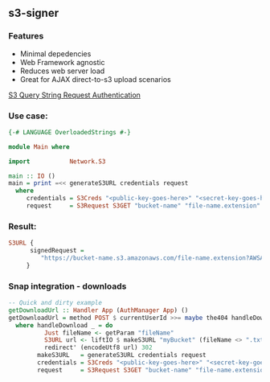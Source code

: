 ## s3-signer

### Features
 - Minimal depedencies
 - Web Framework agnostic
 - Reduces web server load
 - Great for AJAX direct-to-s3 upload scenarios

[S3 Query String Request Authentication](http://docs.aws.amazon.com/AmazonS3/latest/dev/RESTAuthentication.html#RESTAuthenticationQueryStringAuth)

### Use case:
```haskell
{-# LANGUAGE OverloadedStrings #-}

module Main where

import           Network.S3

main :: IO ()
main = print =<< generateS3URL credentials request
  where
     credentials = S3Creds "<public-key-goes-here>" "<secret-key-goes-here>"
     request     = S3Request S3GET "bucket-name" "file-name.extension" 3
```
### Result:
```haskell
S3URL {
      signedRequest =
         "https://bucket-name.s3.amazonaws.com/file-name.extension?AWSAccessKeyId=<public-key-goes-here>&Expires=1402346638&Signature=1XraY%2Bhp117I5CTKNKPc6%2BiihRA%3D"
     }
```

### Snap integration - downloads
```haskell
-- Quick and dirty example
getDownloadUrl :: Handler App (AuthManager App) ()
getDownloadUrl = method POST $ currentUserId >>= maybe the404 handleDownload
  where handleDownload _ = do
          Just fileName <- getParam "fileName" 
          S3URL url <- liftIO $ makeS3URL "myBucket" (fileName <> ".txt") 10
          redirect' (encodeUtf8 url) 302
        makeS3URL   = generateS3URL credentials request
        credentials = S3Creds "<public-key-goes-here>" "<secret-key-goes-here>"
        request     = S3Request S3GET "bucket-name" "file-name.extension" 3
```
